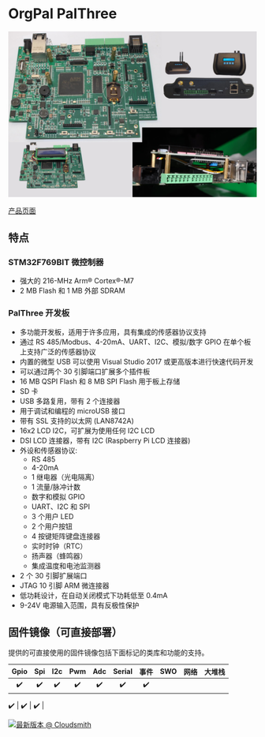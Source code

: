 # OrgPal PalThree

![orgpal](../../images/reference-targets/orgpal-palthree.jpg)

[产品页面](https://www.orgpal.com/palthree-iot-azure)

## 特点

### STM32F769BIT 微控制器

- 强大的 216-MHz Arm® Cortex®-M7
- 2 MB Flash 和 1 MB 外部 SDRAM

### PalThree 开发板

- 多功能开发板，适用于许多应用，具有集成的传感器协议支持
- 通过 RS 485/Modbus、4-20mA、UART、I2C、模拟/数字 GPIO 在单个板上支持广泛的传感器协议
- 内置的微型 USB 可以使用 Visual Studio 2017 或更高版本进行快速代码开发
- 可以通过两个 30 引脚端口扩展多个插件板
- 16 MB QSPI Flash 和 8 MB SPI Flash 用于板上存储
- SD 卡
- USB 多路复用，带有 2 个连接器
- 用于调试和编程的 microUSB 接口
- 带有 SSL 支持的以太网 (LAN8742A)
- 16x2 LCD I2C，可扩展为使用任何 I2C LCD
- DSI LCD 连接器，带有 I2C (Raspberry Pi LCD 连接器)
- 外设和传感器协议:
  - RS 485
  - 4-20mA
  - 1 继电器（光电隔离）
  - 1 流量/脉冲计数
  - 数字和模拟 GPIO
  - UART、I2C 和 SPI
  - 3 个用户 LED
  - 2 个用户按钮
  - 4 按键矩阵键盘连接器
  - 实时时钟（RTC）
  - 扬声器（蜂鸣器）
  - 集成温度和电池监测器
- 2 个 30 引脚扩展端口
- JTAG 10 引脚 ARM 微连接器
- 低功耗设计，在自动关闭模式下功耗低至 0.4mA
- 9-24V 电源输入范围，具有反极性保护

## 固件镜像（可直接部署）

提供的可直接使用的固件镜像包括下面标记的类库和功能的支持。

| Gpio | Spi | I2c | Pwm | Adc | Serial | 事件 | SWO | 网络 | 大堆栈 |
|:---:|:---:|:---:|:---:|:---:|:---:|:---:|:---:|:---:|:---:|
| :heavy_check_mark: | :heavy_check_mark: | :heavy_check_mark: | :heavy_check_mark: | :heavy_check_mark: | :heavy_check_mark: | :heavy_check_mark: |

 :heavy_check_mark: | :heavy_check_mark: | :heavy_check_mark: |

[![最新版本 @ Cloudsmith](https://api-prd.cloudsmith.io/v1/badges/version/net-nanoframework/nanoframework-images/raw/ORGPAL_PALTHREE/latest/x/?render=true)](https://cloudsmith.io/~net-nanoframework/repos/nanoframework-images/packages/detail/raw/ORGPAL_PALTHREE/latest/)